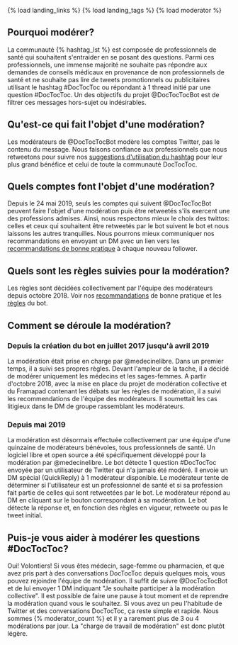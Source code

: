 {% load landing_links %}
{% load landing_tags %}
{% load moderator %}

## Pourquoi modérer?
La communauté {% hashtag_lst %} est composée de professionnels de santé qui souhaitent s'entraider en se posant des questions. Parmi ces professionnels, une immense majorité ne souhaite pas répondre aux demandes de conseils médicaux en provenance de non professionnels de santé et ne souhaite pas lire de tweets promotionnels ou publicitaires utilisant le hashtag #DocTocToc ou répondant à 1 thread initié par une question #DocTocToc.
Un des objectifs du projet @DocTocTocBot est de filtrer ces messages hors-sujet ou indésirables.

## Qu'est-ce qui fait l'objet d'une modération?
Les modérateurs de @DocTocTocBot modère les comptes Twitter, pas le contenu du message. Nous faisons confiance aux professionnels que nous retweetons pour suivre nos [suggestions d'utilisation du hashtag][guidelines] pour leur plus grand bénéfice et celui de toute la communauté DocTocToc.

## Quels comptes font l'objet d'une modération?
Depuis le 24 mai 2019, seuls les comptes qui suivent @DocTocTocBot peuvent faire l'objet d'une modération puis être retweetés s'ils exercent une des professions admises. Ainsi, nous respectons mieux le choix des twittos: celles et ceux qui souhaitent être retweetés par le bot suivent le bot et nous laissons les autres tranquilles. Nous pourrons mieux communiquer nos recommandations en envoyant un DM avec un lien vers les [recommandations de bonne pratique][guidelines] à chaque nouveau follower.

## Quels sont les règles suivies pour la modération?
Les règles sont décidées collectivement par l'équipe des modérateurs depuis octobre 2018. Voir nos [recommandations][guidelines] de bonne pratique et les [règles][rules] du bot.

## Comment se déroule la modération?

### Depuis la création du bot en juillet 2017 jusqu'à avril 2019
La modération était prise en charge par @medecinelibre. Dans un premier temps, il a suivi ses propres règles. Devant l'ampleur de la tache, il a décidé de modérer uniquement les médecins et les sages-femmes.
A partir d'octobre 2018, avec la mise en place du projet de modération collective et du Framapad contenant les débats sur les règles de modération, il a suivi les recommendations de l'équipe des modérateurs. Il soumettait les cas litigieux dans le DM de groupe rassemblant les modérateurs.

### Depuis mai 2019
La modération est désormais effectuée collectivement par une équipe d'une quinzaine de modérateurs bénévoles, tous professionnels de santé.
Un logiciel libre et open source a été spécifiquement développé pour la modération par @medecinelibre. Le bot détecte 1 question #DocTocToc envoyée par un utilisateur de Twitter qui n'a jamais été modéré. Il envoie un DM spécial (QuickReply) à 1 modérateur disponible. Le modérateur tente de déterminer si l'utilisateur est un professionnel de santé et si sa profession fait partie de celles qui sont retweetées par le bot. Le modérateur répond au DM en cliquant sur le bouton correspondant à sa modération. Le bot détecte la réponse et, en fonction des règles en vigueur, retweete ou pas le tweet initial.

## Puis-je vous aider à modérer les questions #DocTocToc?
Oui! Volontiers! Si vous êtes médecin, sage-femme ou pharmacien, et que avez pris part à des conversations DocTocToc depuis quelques mois, vous pouvez rejoindre l'équipe de modération. Il suffit de suivre @DocTocTocBot et de lui envoyer 1 DM indiquant "Je souhaite participer à la modération collective". Il est possible de faire une pause à tout moment et de reprendre la modération quand vous le souhaitez. Si vous avez un peu l'habitude de Twitter et des conversations DocTocToc, ça reste simple et rapide. Nous sommes {% moderator_count %} et il y a rarement plus de 3 ou 4 modérations par jour. La "charge de travail de modération" est donc plutôt légère.


[guidelines]: /guidelines/ "Recommandations de bonnes pratiques"
[rules]: /rules/ "Règles du bot"